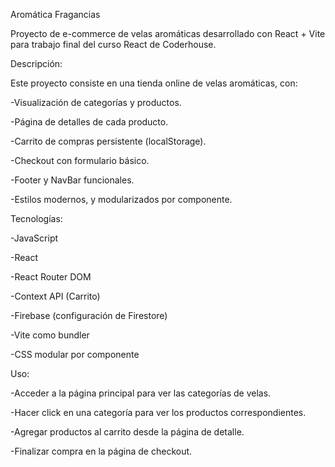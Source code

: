 Aromática Fragancias 

Proyecto de e-commerce de velas aromáticas desarrollado con React + Vite para trabajo final del curso React de Coderhouse.

Descripción:

Este proyecto consiste en una tienda online de velas aromáticas, con:

-Visualización de categorías y productos.

-Página de detalles de cada producto.

-Carrito de compras persistente (localStorage).

-Checkout con formulario básico.

-Footer y NavBar funcionales.

-Estilos modernos, y modularizados por componente.

Tecnologías:

-JavaScript

-React

-React Router DOM

-Context API (Carrito)

-Firebase (configuración de Firestore)

-Vite como bundler

-CSS modular por componente

Uso:

-Acceder a la página principal para ver las categorías de velas.

-Hacer click en una categoría para ver los productos correspondientes.

-Agregar productos al carrito desde la página de detalle.

-Finalizar compra en la página de checkout.

